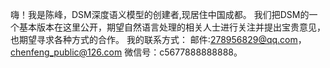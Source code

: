 嗨！我是陈峰，DSM深度语义模型的创建者,现居住中国成都。
我们把DSM的一个基本版本在这里公开，期望自然语言处理的相关人士进行关注并提出宝贵意见，也期望寻求各种方式的合作。
我的联系方式：
邮件:278956829@qq.com，chenfeng_public@126.com
微信号：c5677888888888。
